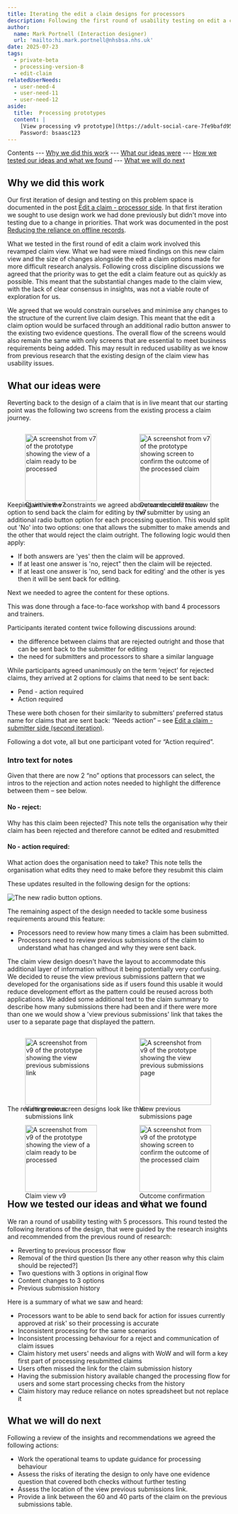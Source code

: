 ```yaml
---
title: Iterating the edit a claim designs for processors
description: Following the first round of usability testing on edit a claim we returned to the drawing board for the next iteration.
author:
  name: Mark Portnell (Interaction designer)
  url: 'mailto:hi.mark.portnell@nhsbsa.nhs.uk'
date: 2025-07-23
tags:
  - private-beta
  - processing-version-8
  - edit-claim
relatedUserNeeds:
  - user-need-4
  - user-need-11
  - user-need-12
aside:
  title:  Processing prototypes
  content: |
    [View processing v9 prototype](https://adult-social-care-7fe9bafd955a.herokuapp.com/processing/v9/) 
    Password: bsaasc123
---
```


Contents
--- [Why we did this work](#why-we-did-this-work)
--- [What our ideas were](#what-our-ideas-were)
--- [How we tested our ideas and what we found](#how-we-tested-our-ideas-and-what-we-found)
--- [What we will do next](#what-we-will-do-next)

## Why we did this work

Our first iteration of design and testing on this problem space is documented in the post [Edit a claim - processor side](../edit-a-claim). In that first iteration we sought to use design work we had done previously but didn't move into testing due to a change in priorities. That work was documented in the post [Reducing the reliance on offline records](../claim-view-iteration). 

What we tested in the first round of edit a claim work involved this revamped claim view. What we had were mixed findings on this new claim view and the size of changes alongside the edit a claim options made for more difficult research analysis. Following cross discipline discussions we agreed that the priority was to get the edit a claim feature out as quickly as possible. This meant that the substantial changes made to the claim view, with the lack of clear consensus in insights, was not a viable route of exploration for us. 

We agreed that we would constrain ourselves and minimise any changes to the structure of the current live claim design. This meant that the edit a claim option would be surfaced through an additional radio button answer to the existing two evidence questions. The overall flow of the screens would also remain the same with only screens that are essential to meet business requirements being added. This may result in reduced usability as we know from previous research that the existing design of the claim view has usability issues. 

## What our ideas were

Reverting back to the design of a claim that is in live meant that our starting point was the following two screens from the existing process a claim journey.

<div style="display: flex; flex-wrap: wrap; gap: 1rem;">
  <div style="flex: 1; max-width: 48%;">
    <figure>
      <img src="claim-view-past.png" alt="A screenshot from v7 of the prototype showing the view of a claim ready to be processed" style="width: 100%; height: auto;">
      <figcaption>Claim view v7</figcaption>
    </figure>
  </div>
  <div style="flex: 1; max-width: 48%;">
    <figure>
      <img src="confirm-outcome-past.png" alt="A screenshot from v7 of the prototype showing screen to confirm the outcome of the processed claim" style="width: 100%; height: auto;">
      <figcaption>Outcome confirmation v7</figcaption>
    </figure>
  </div>
</div>

Keeping within the constraints we agreed above we decided to allow the option to send back the claim for editing by the submitter by using an additional radio button option for each processing question. This would split out 'No' into two options: one that allows the submitter to make amends and the other that would reject the claim outright. The following logic would then apply:
- If both answers are 'yes' then the claim will be approved. 
- If at least one answer is 'no, reject" then the claim will be rejected. 
- If at least one answer is 'no, send back for editing' and the other is yes then it will be sent back for editing. 

Next we needed to agree the content for these options.

This was done through a face-to-face workshop with band 4 processors and trainers.

Participants iterated content twice following discussions around:
- the difference between claims that are rejected outright and those that can be sent back to the submitter for editing
- the need for submitters and processors to share a similar language

While participants agreed unanimously on the term ‘reject’ for rejected claims, they arrived at 2 options for claims that need to be sent back: 
- Pend - action required
- Action required

These were both chosen for their similarity to submitters’ preferred status name for claims that are sent back: “Needs action” – see [Edit a claim - submitter side (second iteration)](../claims/edit-a-claim-second).

Following a dot vote, all but one participant voted for “Action required”. 

### Intro text for notes

Given that there are now 2 “no” options that processors can select, the intros to the rejection and action notes needed to highlight the difference between them – see below. 

#### No - reject:

Why has this claim been rejected?
<span class="govuk-caption-m">This note tells the organisation why their claim has been rejected and therefore cannot be edited and resubmitted</span>

#### No - action required:

What action does the organisation need to take?
<span class="govuk-caption-m">This note tells the organisation what edits they need to make before they resubmit this claim</span>


These updates resulted in the following design for the options:

![The new radio button options.](radio-options.png "A screenshot from v9 of the processing prototype that shows the new radio button options.")

The remaining aspect of the design needed to tackle some business requirements around this feature:
- Processors need to review how many times a claim has been submitted.
- Processors need to review previous submissions of the claim to understand what has changed and why they were sent back.

The claim view design doesn't have the layout to accommodate this additional layer of information without it being potentially very confusing. We decided to reuse the view previous submissions pattern that we developed for the organisations side as if users found this usable it would reduce development effort as the pattern could be reused across both applications. We added some additional text to the claim summary to describe how many submissions there had been and if there were more than one we would show a 'view previous submissions' link that takes the user to a separate page that displayed the pattern.

<div style="display: flex; flex-wrap: wrap; gap: 1rem;">
  <div style="flex: 1; max-width: 48%;">
    <figure>
      <img src="view-previous-submissions-link.png" alt="A screenshot from v9 of the prototype showing the view previous submissions link" style="width: 100%; height: auto;">
      <figcaption>View previous submissions link</figcaption>
    </figure>
  </div>
  <div style="flex: 1; max-width: 48%;">
    <figure>
      <img src="view-previous-submissions-page.png" alt="A screenshot from v9 of the prototype showing the view previous submissions page" style="width: 100%; height: auto;">
      <figcaption>View previous submissions page</figcaption>
    </figure>
  </div>
</div>

The resulting new screen designs look like this:

<div style="display: flex; flex-wrap: wrap; gap: 1rem;">
  <div style="flex: 1; max-width: 48%;">
    <figure>
      <img src="claim-view-new.png" alt="A screenshot from v9 of the prototype showing the view of a claim ready to be processed" style="width: 100%; height: auto;">
      <figcaption>Claim view v9</figcaption>
    </figure>
  </div>
  <div style="flex: 1; max-width: 48%;">
    <figure>
      <img src="confirm-outcome-new.png" alt="A screenshot from v9 of the prototype showing screen to confirm the outcome of the processed claim" style="width: 100%; height: auto;">
      <figcaption>Outcome confirmation v9</figcaption>
    </figure>
  </div>
</div>

## How we tested our ideas and what we found

We ran a round of usability testing with 5 processors. This round tested the following iterations of the design, that were guided by the research
insights and recommended from the previous round of research: 
- Reverting to previous processor flow​
- Removal of the third question [Is there any other reason why this claim should be rejected?]​
- Two questions with 3 options in original flow​
- Content changes to 3 options​
- Previous submission history

Here is a summary of what we saw and heard:
- Processors want to be able to send back for action for issues currently approved at risk' so their processing is accurate
- Inconsistent processing for the same scenarios
- Inconsistent processing behaviour for a reject and communication of claim issues
- Claim history met users' needs and aligns with WoW and will form a key first part of processing resubmitted claims
- Users often missed the link for the claim submission history
- Having the submission history available changed the processing flow for users and some start processing checks from the history
- Claim history may reduce reliance on notes spreadsheet but not replace it 

## What we will do next

Following a review of the insights and recommendations we agreed the following actions:
- Work the operational teams to update guidance for processing behaviour
- Assess the risks of iterating the design to only have one evidence question that covered both checks without further testing
- Assess the location of the view previous submissions link.
- Provide a link between the 60 and 40 parts of the claim on the previous submissions table. 